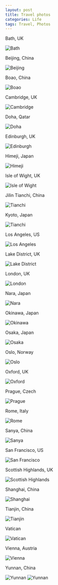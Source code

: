 ```yaml
---
layout: post
title: Travel photos
categories: Life
tags: Travel, Photos
---
```


Bath, UK

![Bath](/photos/bath.jpg)

Beijing, China

![Beijing](/photos/beijing.jpg)

Boao, China

![Boao](/photos/boao.jpg)

Cambridge, UK

![Cambridge](/photos/cambridge.jpg)

Doha, Qatar

![Doha](/photos/doha.jpg)

Edinburgh, UK

![Edinburgh](/photos/edinburgh.jpg)

Himeji, Japan

![Himeji](/photos/himeji.jpg)

Isle of Wight, UK

![Isle of Wight](/photos/isleofwight.jpg)

Jilin Tianchi, China

![Tianchi](/photos/jilin.jpg)

Kyoto, Japan

![Tianchi](/photos/kypto.jpg)

Los Angeles, US

![Los Angeles](/photos/la.jpg)

Lake District, UK

![Lake District](/photos/lakedistrict.jpg)

London, UK

![London](/photos/london.jpg)

Nara, Japan

![Nara](/photos/nara.jpg)

Okinawa, Japan

![Okinawa](/photos/okinawa.jpg)

Osaka, Japan

![Osaka](/photos/osaka.jpg)

Oslo, Norway

![Oslo](/photos/oslo.jpg)

Oxford, UK

![Oxford](/photos/oxford.jpg)

Prague, Czech

![Prague](/photos/prague.jpg)

Rome, Italy

![Rome](/photos/rome.jpg)

Sanya, China

![Sanya](/photos/sanya.jpg)

San Francisco, US

![San Francisco](/photos/sfo.jpg)

Scottish Highlands, UK

![Scottish Highlands](/photos/highlands.jpg)

Shanghai, China

![Shanghai](/photos/shanghai.jpg)

Tianjin, China

![Tianjin](/photos/tianjin.jpg)

Vatican

![Vatican](/photos/vatican.jpg)

Vienna, Austria

![Vienna](/photos/vienna.jpg)

Yunnan, China

![Yunnan](/photos/yunnan1.jpg)
![Yunnan](/photos/yunnan2.jpg)

